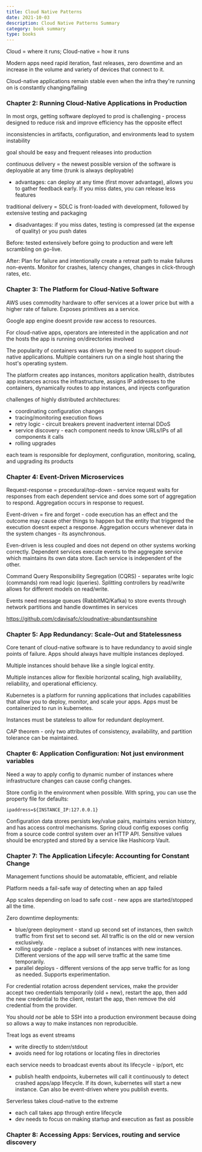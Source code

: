 ```yaml
---
title: Cloud Native Patterns
date: 2021-10-03
description: Cloud Native Patterns Summary
category: book summary
type: books
---
```


Cloud = where it runs; Cloud-native = how it runs

Modern apps need rapid iteration, fast releases, zero downtime and an increase in the volume and variety of devices that connect to it.

Cloud-native applications remain stable even when the infra they're running on is constantly changing/failing

### Chapter 2: Running Cloud-Native Applications in Production

In most orgs, getting software deployed to prod is challenging - process designed to reduce risk and improve efficiency has the opposite effect

inconsistencies in artifacts, configuration, and environments lead to system instability

goal should be easy and frequent releases into production

continuous delivery = the newest possible version of the software is deployable at any time (trunk is always deployable)

- advantages: can deploy at any time (first mover advantage), allows you to gather feedback early. If you miss dates,
  you can release less features

traditional delivery = SDLC is front-loaded with development, followed by extensive testing and packaging

- disadvantages: if you miss dates, testing is compressed (at the expense of quality) or you push dates

Before: tested extensively before going to production and were left scrambling on go-live.

After: Plan for failure and intentionally create a retreat path to make failures non-events. Monitor for crashes, latency changes, changes in click-through rates, etc.

### Chapter 3: The Platform for Cloud-Native Software

AWS uses commodity hardware to offer services at a lower price but with a higher rate of failure. Exposes primitives as a service.

Google app engine doesnt provide raw access to resources.

For cloud-native apps, operators are interested in the application and _not_ the hosts the app is running on/directories involved

The popularity of containers was driven by the need to support cloud-native applications. Multiple containers run on a single host sharing the host's operating system.

The platform creates app instances, monitors application health, distributes app instances across the infrastructure, assigns IP addresses to the containers, dynamically routes to app instances, and injects configuration

challenges of highly distributed architectures:

- coordinating configuration changes
- tracing/monitoring execution flows
- retry logic - circuit breakers prevent inadvertent internal DDoS
- service discovery - each component needs to know URLs/IPs of all components it calls
- rolling upgrades

each team is responsible for deployment, configuration, monitoring, scaling, and upgrading its products

### Chapter 4: Event-Driven Microservices

Request-response = procedural/top-down - service request waits for responses from each dependent service and does some sort of aggregation to respond. Aggregation occurs in response to request.

Event-driven = fire and forget - code execution has an effect and the outcome may cause other things to happen but the entity that triggered the execution doesnt expect a response. Aggregation occurs whenever data in the system changes - its asynchronous.

Even-driven is less coupled and does not depend on other systems working correctly. Dependent services execute events to the aggregate service which maintains its own data store. Each service is independent of the other.

Command Query Responsibility Segregation (CQRS) - separates write logic (commands) rom read logic (queries). Splitting controllers by read/write allows for different models on read/write.

Events need message queues (RabbitMQ/Kafka) to store events through network partitions and handle downtimes in services

https://github.com/cdavisafc/cloudnative-abundantsunshine

### Chapter 5: App Redundancy: Scale-Out and Statelessness

Core tenant of cloud-native software is to have redundancy to avoid single points of failure. Apps should always have multiple instances deployed.

Multiple instances should behave like a single logical entity.

Multiple instances allow for flexible horizontal scaling, high availability, reliability, and operational efficiency.

Kubernetes is a platform for running applications that includes capabilities that allow you to deploy, monitor, and scale your apps. Apps must be containerized to run in kubernetes.

Instances must be stateless to allow for redundant deployment.

CAP theorem - only two attributes of consistency, availability, and partition tolerance can be maintained.

### Chapter 6: Application Configuration: Not just environment variables

Need a way to apply config to dynamic number of instances where infrastructure changes can cause config changes.

Store config in the environment when possible. With spring, you can use the property file for defaults:

```
ipaddress=${INSTANCE_IP:127.0.0.1}
```

Configuration data stores persists key/value pairs, maintains version history, and has access control mechanisms. Spring cloud config exposes config from a source code control system over an HTTP API. Sensitive values should be encrypted and stored by a service like Hashicorp Vault.

### Chapter 7: The Application Lifecyle: Accounting for Constant Change

Management functions should be automatable, efficient, and reliable

Platform needs a fail-safe way of detecting when an app failed

App scales depending on load to safe cost - new apps are started/stopped all the time.

Zero downtime deployments:

- blue/green deployment - stand up second set of instances, then switch traffic from first set to second set. All traffic is on the old or new version exclusively.
- rolling upgrade - replace a subset of instances with new instances. Different versions of the app will serve traffic at the same time temporarily.
- parallel deploys - different versions of the app serve traffic for as long as needed. Supports experimentation.

For credential rotation across dependent services, make the provider accept two credentials temporarily (old + new), restart the app, then add the new credential to the client, restart the app, then remove the old credential from the provider.

You should _not_ be able to SSH into a production environment because doing so allows a way to make instances non reproducible.

Treat logs as event streams

- write directly to stderr/stdout
- avoids need for log rotations or locating files in directories

each service needs to broadcast events about its lifecycle - ip/port, etc

- publish health endpoints, kubernetes will call it continuously to detect crashed apps/app lifecycle. If its down, kubernetes will start a new instance. Can also be event-driven where you publish events.

Serverless takes cloud-native to the extreme

- each call takes app through entire lifecycle
- dev needs to focus on making startup and execution as fast as possible

### Chapter 8: Accessing Apps: Services, routing and service discovery
